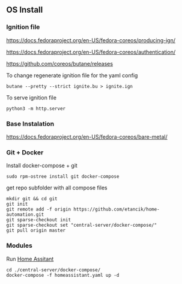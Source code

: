 ## OS Install

### Ignition file

https://docs.fedoraproject.org/en-US/fedora-coreos/producing-ign/

https://docs.fedoraproject.org/en-US/fedora-coreos/authentication/

https://github.com/coreos/butane/releases

To change regenerate ignition file for the yaml config
```shell
butane --pretty --strict ignite.bu > ignite.ign
```
To serve ignition file
```shell
python3 -m http.server
```

### Base Instalation

https://docs.fedoraproject.org/en-US/fedora-coreos/bare-metal/

### Git + Docker 

Install docker-compose + git
```shell
sudo rpm-ostree install git docker-compose
```
get repo subfolder with all compose files
```shell
mkdir git && cd git
git init
git remote add -f origin https://github.com/etancik/home-automation.git
git sparse-checkout init
git sparse-checkout set "central-server/docker-compose/"
git pull origin master
```

### Modules
Run [Home Assitant](https://www.home-assistant.io/) 
```shell
cd ./central-server/docker-compose/
docker-compose -f homeassistant.yaml up -d
```
